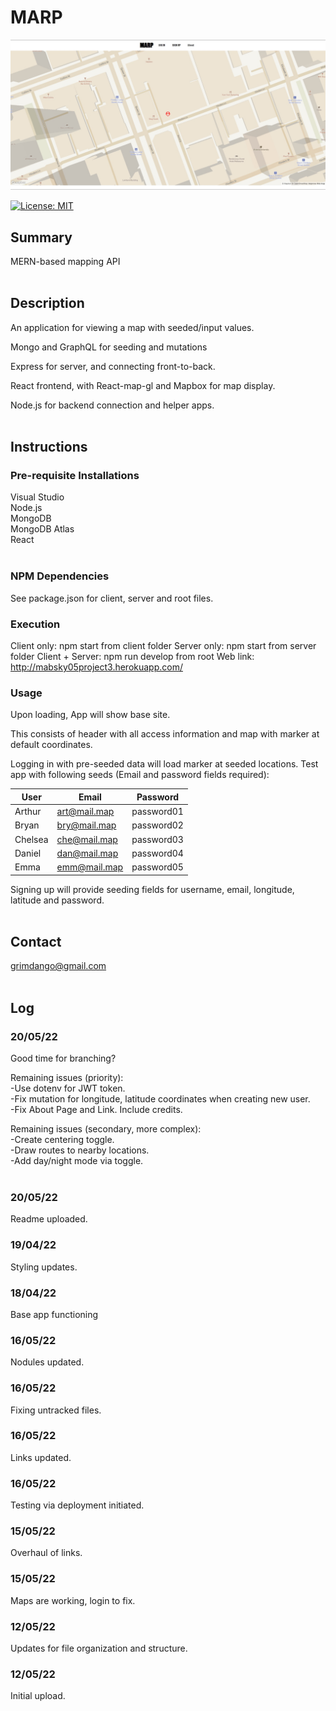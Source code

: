 # MARP

![alt text](Assets/sample.jpg)

[![License: MIT](https://img.shields.io/badge/License-MIT-yellow.svg)](https://opensource.org/licenses/MIT)


## Summary
MERN-based mapping API
<Br><Br>

## Description 
An application for viewing a map with seeded/input values. 

Mongo and GraphQL for seeding and mutations

Express for server, and connecting front-to-back.

React frontend, with React-map-gl and Mapbox for map display.

Node.js for backend connection and helper apps. 
<Br><Br>

## Instructions

### Pre-requisite Installations
Visual Studio<Br> 
Node.js <Br>
MongoDB <Br>
MongoDB Atlas <Br>
React <Br>
<Br>

### NPM Dependencies
See package.json for client, server and root files. 
<Br>

### Execution
Client only: npm start from client folder 
Server only: npm start from server folder
Client + Server: npm run develop from root
Web link: http://mabsky05project3.herokuapp.com/

### Usage
Upon loading, App will show base site.

This consists of header with all access information and map with marker at 
default coordinates. 

Logging in with pre-seeded data will load marker at seeded locations. 
Test app with following seeds (Email and password fields required):  

| User | Email | Password |
|------|-------|----------|
|Arthur|art@mail.map| password01|
|Bryan |bry@mail.map| password02|
|Chelsea|che@mail.map|password03|
|Daniel|dan@mail.map|password04|
|Emma|emm@mail.map|password05|


Signing up will provide seeding fields for username, email, longitude, latitude and password.
<br><br>

## Contact
grimdango@gmail.com
<br><br>

## Log
### 20/05/22 
Good time for branching?

Remaining issues (priority):<br>
-Use dotenv for JWT token.<br>
-Fix mutation for longitude, latitude coordinates when creating new user.<br>
-Fix About Page and Link. Include credits.<br>

Remaining issues (secondary, more complex):<br>
-Create centering toggle.<br>
-Draw routes to nearby locations.<br> 
-Add day/night mode via toggle.<br><br>

### 20/05/22 
Readme uploaded. 

### 19/04/22
Styling updates.

### 18/04/22
Base app functioning

### 16/05/22
Nodules updated.

### 16/05/22
Fixing untracked files. 

### 16/05/22
Links updated. 

### 16/05/22
Testing via deployment initiated. 

### 15/05/22
Overhaul of links.

### 15/05/22
Maps are working, login to fix.

### 12/05/22
Updates for file organization and structure.

### 12/05/22
Initial upload. 

   

